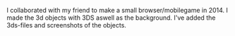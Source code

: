 I collaborated with my friend to make a small browser/mobilegame in 2014.
I made the 3d objects with 3DS aswell as the background.
I've added the 3ds-files and screenshots of the objects.
